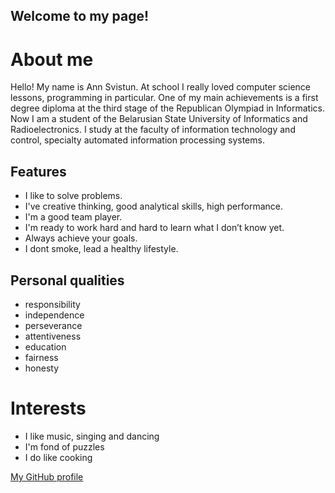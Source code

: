 ## Welcome to my page!

# About me
 Hello!  My name is Ann Svistun.  At school I really loved computer science lessons, programming in particular. One of my main achievements is a first degree diploma at the third stage of the Republican Olympiad in Informatics. Now I am a student of the Belarusian State University of Informatics and Radioelectronics.  I study at the faculty of information technology and control, specialty automated information processing systems.

## Features
 - I like to solve problems.  
 - I've creative thinking, good analytical skills, high performance.  
 - I'm a good team player.
 - I'm ready to work hard and hard to learn what I don’t know yet.  
 - Always achieve your goals.
 - I dont smoke, lead a healthy lifestyle.
 
 ## Personal qualities
 - responsibility
 - independence
 - perseverance
 - attentiveness
 - education
 - fairness
 - honesty
 
 # Interests
 - I like music, singing and dancing
 - I'm fond of puzzles
 - I do like cooking
 
 [My GitHub profile](https://github.com/ann-svistun)
